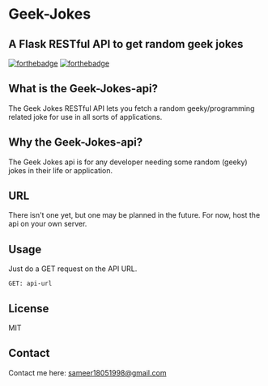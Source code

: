 # Geek-Jokes

## A Flask RESTful API to get random geek jokes
[![forthebadge](http://forthebadge.com/images/badges/made-with-python.svg)](http://forthebadge.com)
[![forthebadge](http://forthebadge.com/images/badges/gluten-free.svg)](http://forthebadge.com)

## What is the Geek-Jokes-api?
The Geek Jokes RESTful API lets you fetch a random geeky/programming related joke for use in all sorts of applications.

## Why the Geek-Jokes-api?
The Geek Jokes api is for any developer needing some random (geeky) jokes in their life or application.

## URL
There isn't one yet, but one may be planned in the future. For now, host the api on your own server.

## Usage
Just do a GET request on the API URL.
```
GET: api-url
```

## License
MIT

## Contact
Contact me here: [sameer18051998@gmail.com](mailto:sameer18051998@gmail.com)